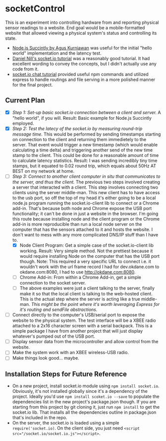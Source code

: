 socketControl
=============

This is an experiment into controlling hardware from and reporting physical sensor readings to a website. End goal would be a mobile-formatted website that allowed viewing a physical system's status and controlling its state.

+ [Node.js Succintly by Agus Kurniawan](https://www.syncfusion.com/resources/techportal/ebooks/nodejs) was useful for the initial "hello world" implementation and the latency test.
+ [Daniel Nill's socket.io tutorial](http://danielnill.com/nodejs-tutorial-with-socketio/) was a reasonably good tutorial. It had excellent wording to convey the concepts, but I didn't actually use any code from it.
+ [socket.io chat tutorial](http://socket.io/get-started/chat/) provided useful npm commands and utilized express to handle  routings and file serving in a more polished manner for the final project.

## Current Plan ##

+ [X] *Step 1: Set-up basic socket.io connection between a client and server.* A "hello world", if you will. Result: Basic example for Node.js Succintly employed.
+ [X] *Step 2: Test the latecy of the socket.io by measuring round-trip message time.* This would be performed by sending timestamps starting on connection to the client and returning them immedietely to the server. That event would trigger a new timestamp (which would enable calculating a time delta) and triggering another send of the new time stamp to the client. This could be done for a reasonable amount of time to calculate latency statistics. Result: I was sending incredibly tiny time stamps, but it equated to 0.02 round trip, which equals about 50Hz AT BEST on my network at home.
+ [ ] *Step 3: Connect to another client computer in situ that communicates to the server, and thus the client.* The previous two steps involved creating a server that interacted with a client. This step involves connecting two clients using the server middle-man. This new client has to have access to the usb port, so off the top of my head it's either going to be a local node.js program running the socket.io-client lib to connect or a Chrome add-in. That's because both node and Chrome expose the USB port functionality; it can't be done in just a website in the browser. I'm going this route because installing  node and the client program or the Chrome add-in is more reproducible than run a local node server on the computer that has the sensors attached to it and hosts the website. I don't want to mess with any more complicated DNS/IP stuff than I have to.
  + [X] Node Client Program: Get a simple case of the socket.io-client lib working. Result: Very simple method. Not the prettiest because it would require installing Node on the computer that has the USB port though. Note: This required a very specific URL to connect i.e. it wouldn't work with the url frame record I had for dev.okdane.com to okdane.com:8080, I had to use http://okdane.com:8080.
  + [ ] Chrome Add-in: From within a Chrome Add-in, get a simple connection to the socket server.
  + [ ] The above examples were just a client talking to the server, finally make it so that the local client is talking to the web-hosted client. This is the actual step where the server is acting like a true middle-man. *This might be the point where it's worth leveraging Express for it's routing and sendFile abstractions.*
+ [ ] Connect directly to the computer's USB/serial port to expose the website to the physical system. The test interface will be a XBEE radio attached to a 2x16 character screen with a serial backpack. This is a simple package I have from another project that will just display whatever's pumped out of the USB port.
+ [ ] Display sensor data from the microcontroller and allow control from the website.
+ [ ] Make the system work with an XBEE wireless-USB radio.
+ [ ] Make things look good... maybe.

## Installation Steps for Future Reference ##

+ On a new project, install socket.io module using `npm install socket.io`. Obviously, it's not installed globally since it's a dependency of the project. Ideally you'd use `npm install scoket.io --save` to populate the dependencies list in the new project's package.json though. If you are starting from this project by git cloning it, just run `npm install` to get the socket.io lib. That installs all the dependencies outline in package.json that's included in the repo.
+ On the server, the socket.io is loaded using a simple `require('socket.io)`. On the client side, you just need `<script src="/socket.io/socket.io.js"></script>`.
